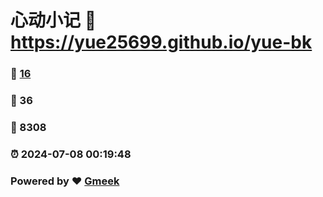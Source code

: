 # 心动小记 :link: https://yue25699.github.io/yue-bk 
### :page_facing_up: [16](https://yue25699.github.io/yue-bk/tag.html) 
### :speech_balloon: 36 
### :hibiscus: 8308 
### :alarm_clock: 2024-07-08 00:19:48 
### Powered by :heart: [Gmeek](https://github.com/Meekdai/Gmeek)
